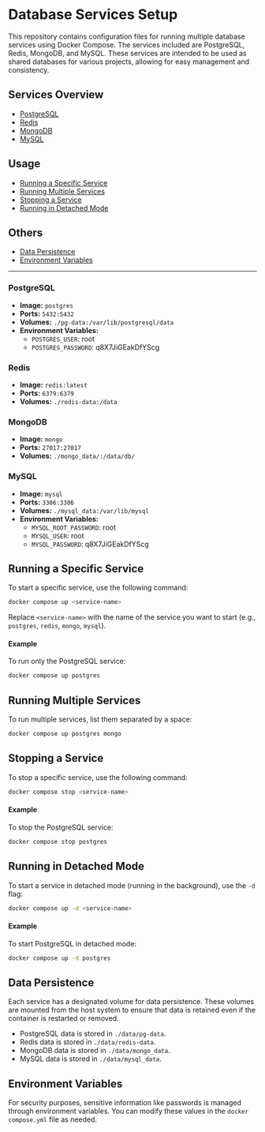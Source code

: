 # Database Services Setup

This repository contains configuration files for running multiple database services using Docker Compose. The services included are PostgreSQL, Redis, MongoDB, and MySQL. These services are intended to be used as shared databases for various projects, allowing for easy management and consistency.

## Services Overview

- [PostgreSQL](#postgresql)
- [Redis](#redis)
- [MongoDB](#mongodb)
- [MySQL](#mysql)

## Usage

- [Running a Specific Service](#running-a-specific-service)
- [Running Multiple Services](#running-multiple-services)
- [Stopping a Service](#stopping-a-service)
- [Running in Detached Mode](#running-in-detached-mode)

## Others

- [Data Persistence](#data-persistence)
- [Environment Variables](#environment-variables)

---

### PostgreSQL

- **Image:** `postgres`
- **Ports:** `5432:5432`
- **Volumes:** `./pg-data:/var/lib/postgresql/data`
- **Environment Variables:**
  - `POSTGRES_USER`: root
  - `POSTGRES_PASSWORD`: q8X7JiGEakDfYScg

### Redis

- **Image:** `redis:latest`
- **Ports:** `6379:6379`
- **Volumes:** `./redis-data:/data`

### MongoDB

- **Image:** `mongo`
- **Ports:** `27017:27017`
- **Volumes:** `./mongo_data/:/data/db/`
<!-- - **Environment Variables:**
  - `MONGO_INITDB_ROOT_USERNAME`: root
  - `MONGO_INITDB_ROOT_PASSWORD`: q8X7JiGEakDfYScg -->

### MySQL

- **Image:** `mysql`
- **Ports:** `3306:3306`
- **Volumes:** `./mysql_data:/var/lib/mysql`
- **Environment Variables:**
  - `MYSQL_ROOT_PASSWORD`: root
  - `MYSQL_USER`: root
  - `MYSQL_PASSWORD`: q8X7JiGEakDfYScg

## Running a Specific Service

To start a specific service, use the following command:

```bash
docker compose up <service-name>
```

Replace `<service-name>` with the name of the service you want to start (e.g., `postgres`, `redis`, `mongo`, `mysql`).

#### Example

To run only the PostgreSQL service:

```bash
docker compose up postgres
```

## Running Multiple Services

To run multiple services, list them separated by a space:

```bash
docker compose up postgres mongo
```

## Stopping a Service

To stop a specific service, use the following command:

```bash
docker compose stop <service-name>
```

#### Example

To stop the PostgreSQL service:

```bash
docker compose stop postgres
```

## Running in Detached Mode

To start a service in detached mode (running in the background), use the `-d` flag:

```bash
docker compose up -d <service-name>
```

#### Example

To start PostgreSQL in detached mode:

```bash
docker compose up -d postgres
```

## Data Persistence

Each service has a designated volume for data persistence. These volumes are mounted from the host system to ensure that data is retained even if the container is restarted or removed.

- PostgreSQL data is stored in `./data/pg-data`.
- Redis data is stored in `./data/redis-data`.
- MongoDB data is stored in `./data/mongo_data`.
- MySQL data is stored in `./data/mysql_data`.

## Environment Variables

For security purposes, sensitive information like passwords is managed through environment variables. You can modify these values in the `docker compose.yml` file as needed.
